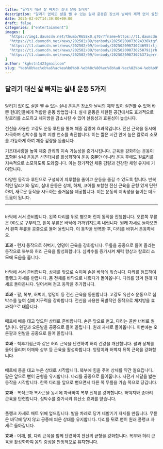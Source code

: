 ```yaml
---
title: "달리기 대신 살 빠지는 실내 운동 5가지"
description: "달리기 없이도 살을 뺄 수 있는 실내 운동은 장소와 날씨의 제약 없이 실천할 수 있어 바쁜 현대인들에게 적합한 운동 방법입니다. 실내 운동은 제한된 공간에서도 효과적으로 칼로리를 소모하고 체지방을 감소시킬 수 있어 실용성과 효율성이 높습니다."
date: 2025-02-07T14:39:00+09:00
draft: false
categories: ["entertainment"]
images: [
  "https://img1.daumcdn.net/thumb/R658x0.q70/?fname=https://t1.daumcdn.net/news/202502/09/tenbody/20250209073024055jrhn.jpg"
  "https://t1.daumcdn.net/news/202502/09/tenbody/20250209073024336ktgf.gif"
  "https://t1.daumcdn.net/news/202502/09/tenbody/20250209073024695trtj.gif"
  "https://t1.daumcdn.net/news/202502/09/tenbody/20250209073025079ijrh.gif"
  "https://t1.daumcdn.net/news/202502/09/tenbody/20250209073025371qerr.gif"
]
author: "kgkstn1423gmailcom"
slug: "%eb%8b%ac%eb%a6%ac%ea%b8%b0-%eb%8c%80%ec%8b%a0-%ec%82%b4-%eb%b9%a0%ec%a7%80%eb%8a%94-%ec%8b%a4%eb%82%b4-%ec%9a%b4%eb%8f%99-5%ea%b0%80%ec%a7%80"
---
```


<h2 >달리기 대신 살 빠지는 실내 운동 5가지</h2> <figure ><img src="https://img1.daumcdn.net/thumb/R658x0.q70/?fname=https://t1.daumcdn.net/news/202502/09/tenbody/20250209073024055jrhn.jpg" alt=""/></figure> <p>달리기 없이도 살을 뺄 수 있는 실내 운동은 장소와 날씨의 제약 없이 실천할 수 있어 바쁜 현대인들에게 적합한 운동 방법입니다. 실내 운동은 제한된 공간에서도 효과적으로 칼로리를 소모하고 체지방을 감소시킬 수 있어 실용성과 효율성이 높습니다.</p> <p>전신을 사용한 고강도 운동 루틴을 통해 체중 감량에 효과적입니다. 전신 근육을 동시에 자극하며 심박수를 높여 지방 연소를 촉진합니다. 이는 짧은 시간 안에 높은 칼로리 소모를 가능하게 하여 체중 감량을 돕습니다.</p> <p>기초대사량을 높여 체중 관리의 지속 가능성을 증가시킵니다. 근육을 강화하는 운동이 포함된 실내 운동은 신진대사를 활성화하여 운동 중뿐만 아니라 운동 후에도 칼로리를 지속적으로 소모하도록 도와줍니다. 이는 장기적인 체중 감량과 건강한 체형 유지에 기여합니다.</p> <p>다양한 동작과 루틴으로 구성되어 지루함을 줄이고 운동을 즐길 수 있도록 합니다. 반복적인 달리기와 달리, 실내 운동은 상체, 하체, 코어를 포함한 전신 근육을 균형 있게 단련하며, 새로운 동작을 시도하는 즐거움을 제공합니다. 이는 운동의 지속성을 높이는 데도 도움이 됩니다.</p> <hr /> <figure ><img src="https://t1.daumcdn.net/news/202502/09/tenbody/20250209073024336ktgf.gif" alt=""/></figure> <p>바닥에 서서 준비합니다. 왼쪽 다리를 뒤로 뻗으며 런지 동작을 진행합니다. 오른쪽 무릎은 90도로 구부리고, 왼쪽 무릎은 바닥에 가까워지도록 내립니다. 원래 자세로 돌아오면서 왼쪽 무릎을 공중으로 들어 올립니다. 이 동작을 반복한 후, 다리를 바꿔서 운동하세요.</p> <p><strong>효과</strong> - 런지 동작으로 허벅지, 엉덩이 근육을 강화합니다. 무릎을 공중으로 들어 올리는 동작으로 복부와 허리 근육을 활성화합니다. 심박수를 증가시켜 체력 향상과 칼로리 소모에 도움을 줍니다.</p> <figure ><img src="https://t1.daumcdn.net/news/202502/09/tenbody/20250209073024695trtj.gif" alt=""/></figure> <p>바닥에 서서 준비합니다. 상체를 앞으로 숙이며 손을 바닥에 짚습니다. 다리를 점프하여 플랭크 자세를 만듭니다. 몸 전체를 바닥으로 내렸다가 돌아옵니다. 다리를 당겨 원래 자세로 돌아옵니다. 일어서며 점프 동작을 추가합니다.</p> <p><strong>효과</strong> - 팔, 복부, 허벅지, 엉덩이 등 전신 근육을 동원합니다. 고강도 유산소 운동으로 심박수를 높여 심폐 지구력을 강화합니다. 전신을 사용한 폭발적인 동작으로 체지방을 효과적으로 태웁니다.</p> <figure ><img src="https://t1.daumcdn.net/news/202502/09/tenbody/20250209073025079ijrh.gif" alt=""/></figure> <p>매트에 배를 대고 엎드린 상태로 준비합니다. 손은 앞으로 뻗고, 다리는 골반 너비로 벌립니다. 왼팔과 오른발을 공중으로 들어 올립니다. 원래 자세로 돌아옵니다. 이번에는 오른팔과 왼발을 공중으로 들어 올립니다.</p> <p><strong>효과</strong> - 척추기립근과 같은 허리 근육을 단련하여 허리 건강을 개선합니다. 팔과 상체를 들어 올리며 어깨와 상부 등 근육을 활성화합니다. 엉덩이와 허벅지 뒤쪽 근육을 강화합니다.</p> <figure ><img src="https://t1.daumcdn.net/news/202502/09/tenbody/20250209073025371qerr.gif" alt=""/></figure> <p>매트에 등을 대고 누운 상태로 시작합니다. 복부에 힘을 주어 상체를 약간 일으킵니다. 팔은 앞으로 뻗어 균형을 유지합니다. 다리를 공중으로 들어줍니다. 자전거 페달을 밟는 동작을 시작합니다. 한쪽 다리를 앞으로 뻗으면서 다른 쪽 무릎을 가슴 쪽으로 당깁니다.</p> <p><strong>효과</strong> - 복직근과 복사근을 동시에 자극하여 복부 전체를 강화합니다. 허벅지와 종아리 근육을 단련합니다. 심박수를 증가시켜 유산소 효과를 얻습니다.</p> <figure ><img src="https://t1.daumcdn.net/news/202502/09/tenbody/20250209073025627zndl.gif" alt=""/></figure> <p>플랭크 자세로 매트 위에 엎드립니다. 발을 차례로 당겨 네발기기 자세를 만듭니다. 무릎은 바닥에 닿지 않고 공중에 띄운 상태를 유지합니다. 다리를 뒤로 뻗어 원래 플랭크 자세로 돌아갑니다.</p> <p><strong>효과</strong> - 어깨, 팔, 다리 근육을 함께 단련하여 전신의 균형을 강화합니다. 복부와 허리 근육을 활성화하여 몸의 중심을 안정적으로 유지합니다.</p>